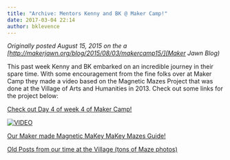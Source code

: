 ```yaml
---
title: "Archive: Mentors Kenny and BK @ Maker Camp!"
date: 2017-03-04 22:14
author: bklevence
---
```


_Originally posted August 15, 2015 on the a [http://makerjawn.org/blog/2015/08/03/makercamp15/](Maker Jawn Blog)_


This past week Kenny and BK embarked on an incredible journey in their spare time. With some encouragement from the fine folks over at Maker Camp they made a video based on the Magnetic Mazes Project that was done at the Village of Arts and Humanities in 2013. Check out some links for the project below:

[Check out Day 4 of week 4 of Maker Camp!](http://makercamp.com/week-4/day-4/)

[![VIDEO](http://img.youtube.com/vi/crq_SIgKdIw/0.jpg)](http://www.youtube.com/watch?v=crq_SIgKdIw "Maker Camp 2015 - How to Make a MaKey MaKey Magnetic Maze")

[Our Maker made Magnetic MaKey MaKey Mazes Guide!](http://makeymakey.com/guides/pages/magnetic-mazes.html)

[Old Posts from our time at the Village (tons of Maze photos)](http://makerjawn.org/blog/category/village-of-arts-and-humanities/)
